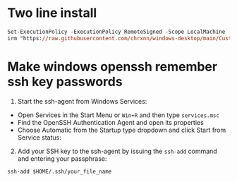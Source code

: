# Two line install
```ps
Set-ExecutionPolicy -ExecutionPolicy RemoteSigned -Scope LocalMachine
irm "https://raw.githubusercontent.com/chrxnn/windows-desktop/main/Customization/PowerShell/ps-setup.ps1" | iex
```
# Make windows openssh remember ssh key passwords
1. Start the ssh-agent from Windows Services: 
  - Open Services in the Start Menu or `Win+R` and then type `services.msc`
  - Find the OpenSSH Authentication Agent and open its properties
  - Choose Automatic from the Startup type dropdown and click Start from Service status:
2. Add your SSH key to the ssh-agent by issuing the `ssh-add` command and entering your passphrase:
```
ssh-add $HOME/.ssh/your_file_name
```
